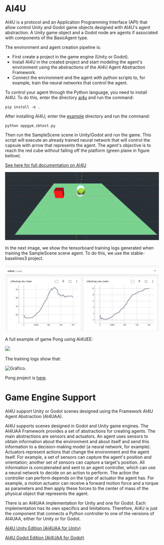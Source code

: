 # AI4U

AI4U  is a protocol and an Application Programming Interface (API) that allow control Unity and Godot game objects designed with AI4U's agent abstraction. A Unity game object and a Godot node are agents if associated with components of the BasicAgent type. 

The environment and agent creation pipeline is:

* First create a project in the game engine (Unity or Godot).
* Install AI4U in the created project and start modeling the agent's environment using the abstractions of the AI4U Agent Abstraction Framework.
* Connect the environment and the agent with python scripts to, for example, train the neural networks that control the agent.

To control your agent through the Python language, you need to install AI4U. To do this, enter the directory [ai4u](/ai4u) and run the command:

    pip install -e .

After installing AI4U, enter the [example](/examples/scene_samplescene) directory and run the command:

    python appgym_sbtest.py

Then run the SampleScene scene in Unity/Godot and run the game. This script will execute an already trained neural network that will control the capsule with arrow that represents the agent. The agent's objective is to reach the red cube without falling off the platform (green plane in figure bellow).

[See here for full documentation on AI4U](./doc/) 

![IMAGEM](/doc/img/ai4uge_samplescene.png)


In the next image, we show the tensorboard training logs generated when training the SampleScene scene agent. To do this, we use the stable-baselines3 project.

![IMAGE](/doc/img/training_of_godot_sample_scene.png)


A full example of game Pong using AI4UEE:

![](https://public.by.files.1drv.com/y4mE4z_1xivtrP8mdLnopcJSoad1Vs70jnclJtfQrK5GTBCXjnVVfavVBvTgizC0ytDV4acsbPokboN_tnW8iIppCDHZs1OP1ZJ0_NRh5f2T5DTDSrXSIauYIhPOalXStNutHBQ3StqPYfHcseiwq6kqFQasiuaDN_ozHHnkRkIPDOo3Wn2JTat0XamQo0JxU7jlxYSiUzP4TECDSZDGXWh2KHbKBYOtlXXLhjKQNE5ziw)


The training logs show that:

![Gráfico](https://by3301files.storage.live.com/y4mBFID5H01I_Z5o5VdQ_dAYnAP-eh_MsDKZpWCywqhqx-BMvzHbtD23roz99QqsdmE5BncH0c59wy6OEkVyE7TsblGg-In_CY29MQ81MRzXmrIOwO2Q2XhSy9kcHFSLGneVhOlDB7KYvCsKF0nXYTkWbmihxz_1IeKyBR7qlk_lAFA6dFtbISekGqKNlmFkC110-E6CXpkIqsMYRLzoJKbRjjnpPcziXRnpTU6WkJu7c0?encodeFailures=1&width=384&height=311). 

Pong project is [here](https://github.com/gilzamir18/PhongDemo).


# Game Engine Support

AI4U support Unity or Godot scenes designed using the Framework AI4U Agent Abstraction (AI4UAA). 


AI4U supports scenes designed in Godot and Unity game engines. The AI4UAA Framework provides a set of abstractions for creating agents. The main abstractions are sensors and actuators. An agent uses sensors to obtain information about the environment and about itself and send this information to a decision-making model (a neural network, for example). Actuators represent actions that change the environment and the agent itself. For example, a set of sensors can capture the agent's position and orientation; another set of sensors can capture a target's position. All information is concatenated and sent to an agent controller, which can use a neural network to decide on an action to perform. The action the controller can perform depends on the type of actuator the agent has. For example, a motion actuator can receive a forward motion force and a torque as parameters and then apply these forces to the center of mass of the physical object that represents the agent.

There is an AI4UAA implementation for Unity and one for Godot. Each implementation has its own specifics and limitations. Therefore, AI4U is just the component that connects a Python controller to one of the versions of AI4UAA, either for Unity or for Godot.


[AI4U Unity Edition (AI4UAA for Unity)](https://github.com/gilcoder/AI4UUE)

[AI4U Godot Edition (AI4UAA for Godot)](https://github.com/gilcoder/AI4UGE)